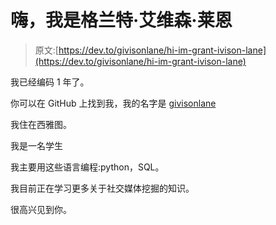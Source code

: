 # 嗨，我是格兰特·艾维森·莱恩

> 原文:[https://dev.to/givisonlane/hi-im-grant-ivison-lane](https://dev.to/givisonlane/hi-im-grant-ivison-lane)

我已经编码 1 年了。

你可以在 GitHub 上找到我，我的名字是 [givisonlane](https://github.com/givisonlane)

我住在西雅图。

我是一名学生

我主要用这些语言编程:python，SQL。

我目前正在学习更多关于社交媒体挖掘的知识。

很高兴见到你。